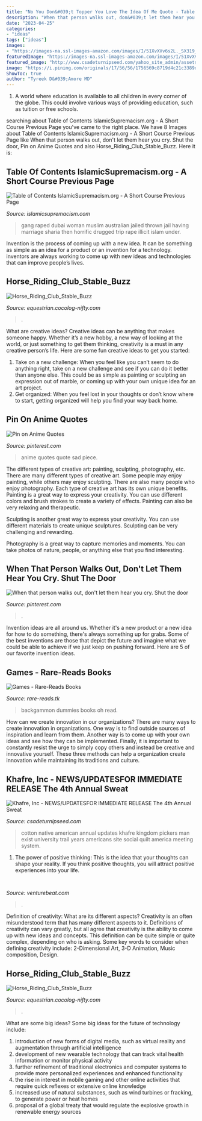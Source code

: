 ```yaml
---
title: "No You Don&#039;t Topper You Love The Idea Of Me Quote - Table Of Contents Islamicsupremacism.org"
description: "When that person walks out, don&#039;t let them hear you cry. shut the door"
date: "2023-04-25"
categories:
- "ideas"
tags: ["ideas"]
images:
- "https://images-na.ssl-images-amazon.com/images/I/51XvXVv6s2L._SX319_BO1,204,203,200_.jpg"
featuredImage: "https://images-na.ssl-images-amazon.com/images/I/51XvXVv6s2L._SX319_BO1,204,203,200_.jpg"
featured_image: "http://www.csadeturnipseed.com/yahoo_site_admin/assets/images/cotton_pickers_image_nice_copy.83121555_std.jpg"
image: "https://i.pinimg.com/originals/17/56/56/1756569c8719d4c21c3389dc7e3c7005.jpg"
ShowToc: true
author: "Tyreek D&#039;Amore MD"
---
```



1. A world where education is available to all children in every corner of the globe. This could involve various ways of providing education, such as tuition or free schools. 

	

		
searching about Table of Contents IslamicSupremacism.org - A Short Course Previous Page you've came to the right place. We have 8 Images about Table of Contents IslamicSupremacism.org - A Short Course Previous Page like When that person walks out, don&#039;t let them hear you cry. Shut the door, Pin on Anime Quotes and also Horse_Riding_Club_Stable_Buzz. Here it is:
		
    
## Table Of Contents IslamicSupremacism.org - A Short Course Previous Page

<img loading=lazy src="http://islamicsupremacism.com/Islamic_Supremacism/Efforts_To_Reform_Islam_files/6a00d8341c60bf53ef017eeb156718970d-pi.jpg" onerror="this.onerror=null;this.src='https://tse3.mm.bing.net/th?id=OIP.Der9jWhzOtCIvOcmmFF7sQHaEL&amp;pid=15.1';" alt="Table of Contents IslamicSupremacism.org - A Short Course Previous Page">

_Source: islamicsupremacism.com_

>gang raped dubai woman muslim australian jailed thrown jail having marriage sharia then horrific drugged trip rape illicit islam under. 

	

Invention is the process of coming up with a new idea. It can be something as simple as an idea for a product or an invention for a technology. inventors are always working to come up with new ideas and technologies that can improve people’s lives.

    
## Horse_Riding_Club_Stable_Buzz

<img loading=lazy src="http://1.bp.blogspot.com/-ocx6zdcdOCI/TpNyecNAuDI/AAAAAAAARCg/rVcUMB-gQac/s400/xstandards.jpg" onerror="this.onerror=null;this.src='https://tse3.mm.bing.net/th?id=OIP.zjN8haHINZZEjFE0xb3xAQAAAA&amp;pid=15.1';" alt="Horse_Riding_Club_Stable_Buzz">

_Source: equestrian.cocolog-nifty.com_

>. 

	

What are creative ideas?
Creative ideas can be anything that makes someone happy. Whether it’s a new hobby, a new way of looking at the world, or just something to get them thinking, creativity is a must in any creative person’s life. Here are some fun creative ideas to get you started: 
1. Take on a new challenge: When you feel like you can’t seem to do anything right, take on a new challenge and see if you can do it better than anyone else. This could be as simple as painting or sculpting an expression out of marble, or coming up with your own unique idea for an art project. 
2. Get organized: When you feel lost in your thoughts or don’t know where to start, getting organized will help you find your way back home.

    
## Pin On Anime Quotes

<img loading=lazy src="https://i.pinimg.com/originals/0f/b1/59/0fb159e3be64eb75400c373231503ac7.jpg" onerror="this.onerror=null;this.src='https://tse2.mm.bing.net/th?id=OIP.rRO1ozsSHvQ1vgUfF3CCdgHaHa&amp;pid=15.1';" alt="Pin on Anime Quotes">

_Source: pinterest.com_

>anime quotes quote sad piece. 

	

The different types of creative art: painting, sculpting, photography, etc.
There are many different types of creative art. Some people may enjoy painting, while others may enjoy sculpting. There are also many people who enjoy photography. Each type of creative art has its own unique benefits.
Painting is a great way to express your creativity. You can use different colors and brush strokes to create a variety of effects. Painting can also be very relaxing and therapeutic.

Sculpting is another great way to express your creativity. You can use different materials to create unique sculptures. Sculpting can be very challenging and rewarding.

Photography is a great way to capture memories and moments. You can take photos of nature, people, or anything else that you find interesting.

    
## When That Person Walks Out, Don&#039;t Let Them Hear You Cry. Shut The Door

<img loading=lazy src="https://i.pinimg.com/originals/17/56/56/1756569c8719d4c21c3389dc7e3c7005.jpg" onerror="this.onerror=null;this.src='https://tse4.mm.bing.net/th?id=OIP.T-o8Mgkvtfi5ocV2q3i8YQAAAA&amp;pid=15.1';" alt="When that person walks out, don&#039;t let them hear you cry. Shut the door">

_Source: pinterest.com_

>. 

	

Invention ideas are all around us. Whether it's a new product or a new idea for how to do something, there's always something up for grabs. Some of the best inventions are those that depict the future and imagine what we could be able to achieve if we just keep on pushing forward. Here are 5 of our favorite invention ideas.

    
## Games - Rare-Reads Books

<img loading=lazy src="https://images-na.ssl-images-amazon.com/images/I/51XvXVv6s2L._SX319_BO1,204,203,200_.jpg" onerror="this.onerror=null;this.src='https://tse1.mm.bing.net/th?id=OIP.mdQDXZrIIAvRrOcCoOYlEQAAAA&amp;pid=15.1';" alt="Games - Rare-Reads Books">

_Source: rare-reads.tk_

>backgammon dummies books oh read. 

	

How can we create innovation in our organizations?
There are many ways to create innovation in organizations. One way is to find outside sources of inspiration and learn from them. Another way is to come up with your own ideas and see how they can be implemented. Finally, it is important to constantly resist the urge to simply copy others and instead be creative and innovative yourself. These three methods can help a organization create innovation while maintaining its traditions and culture.

    
## Khafre, Inc - NEWS/UPDATES﻿FOR IMMEDIATE RELEASE The 4th Annual Sweat

<img loading=lazy src="http://www.csadeturnipseed.com/yahoo_site_admin/assets/images/cotton_pickers_image_nice_copy.83121555_std.jpg" onerror="this.onerror=null;this.src='https://tse3.mm.bing.net/th?id=OIP.66fzPS6ID8QJOoipiAQEawHaMW&amp;pid=15.1';" alt="Khafre, Inc - NEWS/UPDATES﻿FOR IMMEDIATE RELEASE The 4th Annual Sweat">

_Source: csadeturnipseed.com_

>cotton native american annual updates khafre kingdom pickers man exist university trail years americans site social quilt america meeting system. 

	

1. The power of positive thinking: This is the idea that your thoughts can shape your reality. If you think positive thoughts, you will attract positive experiences into your life.

    
## 

<img loading=lazy src="https://venturebeat.com/wp-content/uploads/2017/12/venturebeattweet.jpg?w=800" onerror="this.onerror=null;this.src='https://tse1.mm.bing.net/th?id=OIP.oPG9akIFlOLxYQ13kp2vvwHaFj&amp;pid=15.1';" alt="">

_Source: venturebeat.com_

>. 

	

Definition of creativity: What are its different aspects?
Creativity is an often misunderstood term that has many different aspects to it. Definitions of creativity can vary greatly, but all agree that creativity is the ability to come up with new ideas and concepts. This definition can be quite simple or quite complex, depending on who is asking. Some key words to consider when defining creativity include: 2-Dimensional Art, 3-D Animation, Music composition, Design.

    
## Horse_Riding_Club_Stable_Buzz

<img loading=lazy src="http://boktimg.nl/upload/9687/tait2.jpg" onerror="this.onerror=null;this.src='https://tse2.mm.bing.net/th?id=OIP.IHuZWdj7b5iQaCFLrmC3lgHaFf&amp;pid=15.1';" alt="Horse_Riding_Club_Stable_Buzz">

_Source: equestrian.cocolog-nifty.com_

>. 

	

What are some big ideas?
Some big ideas for the future of technology include: 
1) introduction of new forms of digital media, such as virtual reality and augmentation through artificial intelligence 
2) development of new wearable technology that can track vital health information or monitor physical activity 
3) further refinement of traditional electronics and computer systems to provide more personalized experiences and enhanced functionality 
4) the rise in interest in mobile gaming and other online activities that require quick reflexes or extensive online knowledge 
5) increased use of natural substances, such as wind turbines or fracking, to generate power or heat homes 
6) proposal of a global treaty that would regulate the explosive growth in renewable energy sources

